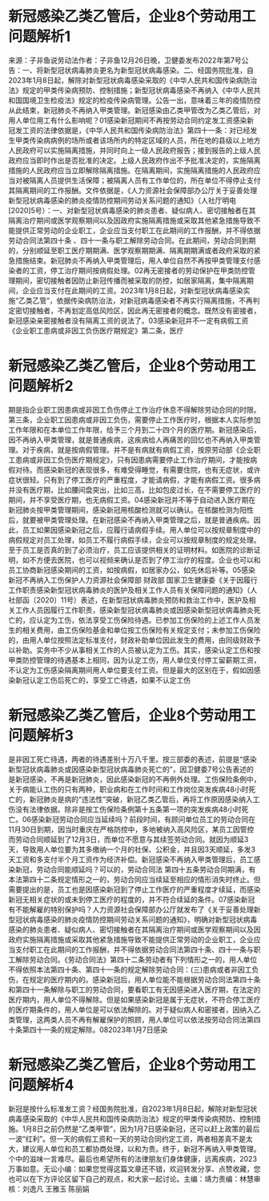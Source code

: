 # 新冠感染乙类乙管后，企业8个劳动用工问题解析1

来源：子非鱼说劳动法作者：子非鱼12月26日晚，卫健委发布2022年第7号公告：一、将新型冠状病毒肺炎更名为新型冠状病毒感染。二、经国务院批准，自2023年1月8日起，解除对新型冠状病毒感染采取的《中华人民共和国传染病防治法》规定的甲类传染病预防、控制措施；新型冠状病毒感染不再纳入《中华人民共和国国境卫生检疫法》规定的检疫传染病管理。公告一出，意味着三年的疫情防控从此结束，新冠肺炎不再纳入甲类管理。新冠感染由乙类甲管改为乙类乙管后，对用人单位用工有什么影响呢？01感染新冠期间不再按劳动合同约定发工资感染新冠发工资的法律依据是，《中华人民共和国传染病防治法》第四十一条：对已经发生甲类传染病病例的场所或者该场所内的特定区域的人员，所在地的县级以上地方人民政府可以实施隔离措施，并同时向上一级人民政府报告；接到报告的上级人民政府应当即时作出是否批准的决定。上级人民政府作出不予批准决定的，实施隔离措施的人民政府应当立即解除隔离措施。在隔离期间，实施隔离措施的人民政府应当对被隔离人员提供生活保障；被隔离人员有工作单位的，所在单位不得停止支付其隔离期间的工作报酬。文件依据是，《人力资源社会保障部办公厅关于妥善处理新型冠状病毒感染的肺炎疫情防控期间劳动关系问题的通知》（人社厅明电[2020]5号）：一、对新型冠状病毒感染的肺炎患者、疑似病人、密切接触者在其隔离治疗期间或医学观察期间以及因政府实施隔离措施或采取其他紧急措施导致不能提供正常劳动的企业职工，企业应当支付职工在此期间的工作报酬，并不得依据劳动合同法第四十条 、四十一条与职工解除劳动合同。在此期间，劳动合同到期的，分别顺延至职工医疗期期满、医学观察期期满、隔离期期满或者政府采取的紧急措施结束。新冠肺炎不再纳入甲类管理后，用人单位自然不再按甲类管理支付感染者的工资，停工治疗期间按病假处理。02再无密接者的劳动保护在甲类防控管理期间，密切接触者因防止新冠传播而被采取的防控，如居家隔离，集中隔离期间，企业应当支付在此期间的工资。2023年1月8日起，对新型冠状病毒感染实施“乙类乙管”，依据传染病防治法，对新冠病毒感染者不再实行隔离措施，不再判定密切接触者，不再划定高低风险区，因此再无密接者的概念。既然没有密接者，新冠感染亲密接触者没有隔离工资的说法了。03感染新冠并不一定有病假工资《企业职工患病或非因工负伤医疗期规定》第二条，医疗

# 新冠感染乙类乙管后，企业8个劳动用工问题解析2

期是指企业职工因患病或非因工负伤停止工作治疗休息不得解除劳动合同的时限。第三条，企业职工因患病或非因工负伤，需要停止工作医疗时，根据本人实际参加工作年限和在本单位工作年限，给予三个月到二十四个月的医疗期。新冠感染后，因不再纳入甲类管理，就是普通疾病，这疾病给人再痛苦的回忆也不再纳入甲类管理。对于疾病，就是按病假管理。并不是有病就有病假工资，按原劳动部《企业职工患病或非因工负伤医疗期规定》，只有因患病需要停止工作治疗期间，才能按病假对待。而感染新冠的表现很多，有难受得睡觉，有需要住院，也有无症状，或许症状很轻。只有到了停工医疗的严重程度，才能请病假，才能有病假工资。很多病并没有医疗期，比如腰间盘突出，比如三高，比如包皮过长，在不需要停工医疗的期间，并不享受医疗期，也无病假工资。04感染新冠并不等于自动进入医疗期在新冠肺炎按甲类管理期间，感染新冠用核酸检测就可以确认。在核酸检测为阳性后，就要被甲类管理处理。在新冠感染不再纳入甲类管理之后，就是普通疾病。因此，员工如果因感染新冠之后，应履行请病假手续。用人单位可以按规章制度中的病假规定对员工处理，如员工不履行病假手续，企业可以按规章制度的规定处理。至于员工是否真的到了必须治疗，员工应该提供相关的证明材料。如医院的诊断证明，如不方便去医院，也可以视频来确认是否到了停工治疗的程度。企业也可以和员工协商新冠感染期间的工资，如按病假，如居家办公，如先休后补等。05感染新冠不再纳入工伤保护人力资源社会保障部 财政部 国家卫生健康委《关于因履行工作职责感染新型冠状病毒肺炎的医护及相关工作人员有关保障问题的通知》（人社部函〔2020〕11号）表述，在新型冠状病毒肺炎预防和救治工作中，医护及相关工作人员因履行工作职责，感染新型冠状病毒肺炎或因感染新型冠状病毒肺炎死亡的，应认定为工伤，依法享受工伤保险待遇。已参加工伤保险的上述工作人员发生的相关费用，由工伤保险基金和单位按工伤保险有关规定支付；未参加工伤保险的，由用人单位按照法定标准支付，财政补助单位因此发生的费用，由同级财政予以补助。实务中不少从事相关工作的人员被认定为工伤。其实，感染认定工伤和按甲类防控管理的待遇基本上相同，因为认定工伤，用人单位支付停工留薪期工资，不认定为工伤感染隔离期间用人单位要支付工资。但是最大的区别在于，假如因感染新冠认定工伤后死亡的，享受工亡待遇，如果不认定工伤

# 新冠感染乙类乙管后，企业8个劳动用工问题解析3

是非因工死亡待遇，两者的待遇差别十万八千里。按三部委的表述，前提是“感染新型冠状病毒肺炎或因感染新型冠状病毒肺炎死亡的”，因卫健委7号公告表述的是新冠感染，不再是新冠肺炎，因此感染新冠的不再例外处理。工伤保险条例中，关于病能认工伤的只有两种，职业病和在工作时间和工作岗位突发疾病48小时死亡的，新冠肺炎是病的“违法性”突破，新冠乙类乙管后，再将工作原因感染纳入工伤没有法律依据。除非是按工伤保险条例第十五条第一项的突发疾病48小时死亡。06感染新冠劳动合同应当延续吗？前段时间，有顾问单位员工的劳动合同在11月30日到期，因当时重庆在严格防控中，多地被纳入高风险区，某员工因管控而劳动合同顺延到了12月3日，而单位不愿意与其续签劳动合同。就因为顺延3天，导致用人单位要为其多缴纳一个月的社保、公积金，并且因3天顺延，多发3天工资和多支付半个月工资作为经济补偿。新冠感染不再纳入甲类管理后，员工感染新冠，劳动合同能顺延吗？可以的，劳动合同法 第四十五条劳动合同期满，有本法第四十二条规定情形之一的，劳动合同应当续延至相应的情形消失时终止。但需要提出的是，员工也是因感染新冠到了停止工作医疗的严重程度才续延，而感染新冠无相关症状的或未到停工医疗的程度的，并不符合续延的条件。07感染新冠有不能解雇的特别保护吗？人力资源社会保障部办公厅就发布了《关于妥善处理新型冠状病毒感染的肺炎疫情防控期间劳动关系问题的通知》，明确对新型冠状病毒感染的肺炎患者、疑似病人、密切接触者在其隔离治疗期间或医学观察期间以及因政府实施隔离措施或采取其他紧急措施导致不能提供正常劳动的企业职工，企业应当支付职工在此期间的工作报酬，并不得依据劳动合同法第四十条、四十一条与职工解除劳动合同。《劳动合同法》第四十二条劳动者有下列情形之一的，用人单位不得依照本法第四十条、第四十一条的规定解除劳动合同：(三)患病或者非因工负伤，在规定的医疗期内的。感染新冠后，用人单位能不能根据劳动合同法第四十条和第四十一条解除与职工的劳动合同，要看职工有无因感染进入医疗期，在法定的医疗期内，用人单位不得解除。但是如果感染新冠是属于无症状，不符合停工医疗的医疗期条件的，用人单位是可以依法解除的。对于疑似病人和密接者，因纳入乙类管理，这两类人员不再有解雇保护的照顾，用人单位可以依法按劳动合同法第四十条第四十一条的规定解除。082023年1月7日感染

# 新冠感染乙类乙管后，企业8个劳动用工问题解析4

新冠是按什么标准发工资？经国务院批准，自2023年1月8日起，解除对新型冠状病毒感染采取的《中华人民共和国传染病防治法》规定的甲类传染病预防、控制措施。1月8日之前仍然是“乙类甲管”，因为1月7日感染新冠，还可以赶上政策的最后一波“红利”。但一天的病假工资和一天的劳动合同约定工资，两者相差真不是太大，建议用人单位和员工都协商处理，以和为贵。终于，新冠不再纳入甲类管理。个中的滋味一言难尽。最后也希望所有的法律朋友们身体健康，远离疾病，2023万事如意。无讼小编：如果您觉得这篇文章还不错，欢迎转发分享、点赞收藏，您也可以在下方评论区留下自己的观点，和大家一起讨论。主编：靖力责编：林慧审核：刘逸凡 王雅玉 陈丽娟 

